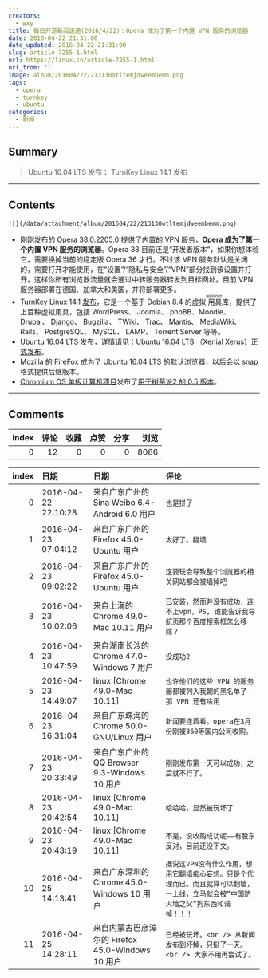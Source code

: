 ```yaml
---
creators:
  - wxy
title: 每日开源新闻速递(2016/4/22)：Opera 成为了第一个内置 VPN 服务的浏览器
date: 2016-04-22 21:31:00
date_updated: 2016-04-22 21:31:00
slug: article-7255-1.html
url: https://linux.cn/article-7255-1.html
url_from: ''
image: album/201604/22/213130otltemjdweembemm.png
tags:
  - opera
  - turnkey
  - ubuntu
categories:
  - 新闻
---
```


## Summary

> Ubuntu 16.04 LTS 发布；
> TurnKey Linux 14.1 发布

***

<!-- more -->

## Contents

`![](/data/attachment/album/201604/22/213130otltemjdweembemm.png)`

* 刚刚发布的 [Opera 38.0.2205.0](https://www.opera.com/developer/) 提供了内置的 VPN 服务，**Opera 成为了第一个内置 VPN 服务的浏览器**。Opera 38 目前还是“开发者版本”，如果你想体验它，需要换掉当前的稳定版 Opera 36 才行。不过该 VPN 服务默认是关闭的，需要打开才能使用，在“设置”/“隐私与安全”/“VPN”部分找到该设置并打开，这样你所有浏览器流量就会通过中转服务器转发到目标网址。目前 VPN 服务器部署在德国、加拿大和美国，并将部署更多。
* TurnKey Linux 14.1 [发布](https://www.turnkeylinux.org/blog/14.1-bugfixes-maintenance-and-more)，它是一个基于 Debian 8.4 的虚拟<ruby> 用具 <rp>  （ </rp> <rt>  appliance </rt> <rp>  ） </rp></ruby>库，提供了上百种虚拟用具，包括 WordPress、 Joomla、 phpBB、Moodle、 Drupal、 Django、 Bugzilla、 TWiki、 Trac、 Mantis、 MediaWiki、 Rails、 PostgreSQL、 MySQL、 LAMP、 Torrent Server 等等。
* Ubuntu 16.04 LTS 发布，详情请见：[Ubuntu 16.04 LTS （Xenial Xerus）正式发布](https://linux.cn/article-7254-1.html "Ubuntu 16.04 LTS （Xenial Xerus）正式发布")。
* Mozilla 的 FireFox 成为了 Ubuntu 16.04 LTS 的默认浏览器，以后会以 snap 格式提供后继版本。
* [Chromium OS 单板计算机项目](http://www.chromiumosforsbc.org/)发布了[用于树莓派2 的 0.5 版本](http://www.chromiumosforsbc.org/download/)。

***

## Comments


|   index |   评论 |   收藏 |   点赞 |   分享 |   浏览 |
|--------:|-------:|-------:|-------:|-------:|-------:|
|       0 |     12 |      0 |      0 |      0 |   8086 |

|   index | 日期                | 日期                                              | 评论                                                                                                                                |
|--------:|:--------------------|:--------------------------------------------------|:------------------------------------------------------------------------------------------------------------------------------------|
|       0 | 2016-04-22 22:10:28 | 来自广东广州的 Sina Weibo 6.4-Android 6.0 用户    | `也是拼了`                                                                                                                          |
|       1 | 2016-04-23 07:04:12 | 来自广东广州的 Firefox 45.0-Ubuntu 用户           | `太好了。翻墙`                                                                                                                      |
|       2 | 2016-04-23 09:02:22 | 来自广东广州的 Firefox 45.0-Ubuntu 用户           | `这要玩会导致整个浏览器的相关网站都会被墙掉吧`                                                                                      |
|       3 | 2016-04-23 10:02:06 | 来自上海的 Chrome 49.0-Mac 10.11 用户             | `已安装，然而并没有成功，连不上vpn，PS, 谁能告诉我导航页那个百度搜索框怎么移除？`                                                   |
|       4 | 2016-04-23 10:47:59 | 来自湖南长沙的 Chrome 47.0-Windows 7 用户         | `没成功2`                                                                                                                           |
|       5 | 2016-04-23 14:49:07 | linux [Chrome 49.0-Mac 10.11]                     | `也许他们的这些 VPN 的服务器都被列入我朝的黑名单了——那 VPN 还有啥用`                                                                |
|       6 | 2016-04-23 16:31:04 | 来自广东珠海的 Chrome 50.0-GNU/Linux 用户         | `新闻要连着看。opera在3月份刚被360等国内公司收购。`                                                                                 |
|       7 | 2016-04-23 20:33:49 | 来自广东广州的 QQ Browser 9.3-Windows 10 用户     | `刚刚发布第一天可以成功，之后就不行了。`                                                                                            |
|       8 | 2016-04-23 20:42:54 | linux [Chrome 49.0-Mac 10.11]                     | `哈哈哈，显然被玩坏了`                                                                                                              |
|       9 | 2016-04-23 20:43:19 | linux [Chrome 49.0-Mac 10.11]                     | `不是，没收购成功呢——有股东反对，目前还没下文。`                                                                                    |
|      10 | 2016-04-25 14:13:41 | 来自广东深圳的 Chrome 45.0-Windows 10 用户        | `据说这VPN没有什么作用，想用它翻墙痴心妄想。只是个代理而已。而且就算可以翻墙，一上线，立马就会被“中国防火墙之父”狗东西和谐掉！！！` |
|      11 | 2016-04-25 14:28:11 | 来自内蒙古巴彦淖尔的 Firefox 45.0-Windows 10 用户 | `已经被玩坏。<br /> 从新闻发布到坏掉，只挺了一天。<br /> 大家不用再尝试了。`                                                        |
